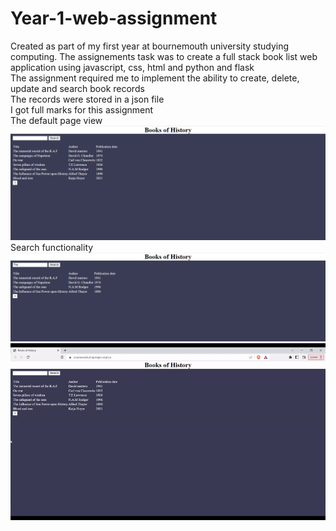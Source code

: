 # Year-1-web-assignment
Created as part of my first year at bournemouth university studying computing.
The assignements task was to create a full stack book list web application using javascript, css, html and python and flask<br>
The assignment required me to implement the ability to create, delete, update and search book records<br>
The records were stored in a json file
<br>I got full marks for this assignment <br>
The default page view<br>
<img src="/photos/web_example.PNG">
Search functionality<br>
<img src="/photos/Web_search.PNG">
<img src="/photos/web_example.GIF">
